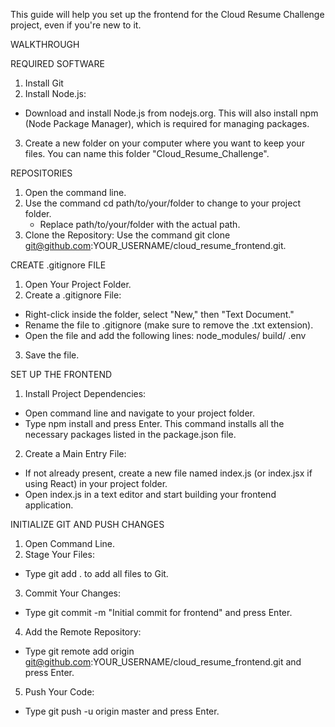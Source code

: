 This guide will help you set up the frontend for the Cloud Resume Challenge project, even if you're new to it.

WALKTHROUGH

REQUIRED SOFTWARE
1. Install Git
2. Install Node.js:
  - Download and install Node.js from nodejs.org. This will also install npm (Node Package Manager), which is required for managing packages.
3. Create a new folder on your computer where you want to keep your files.
You can name this folder "Cloud_Resume_Challenge".

REPOSITORIES
1. Open the command line.
2. Use the command cd path/to/your/folder to change to your project folder.
   - Replace path/to/your/folder with the actual path.
3. Clone the Repository:
Use the command git clone git@github.com:YOUR_USERNAME/cloud_resume_frontend.git.

CREATE .gitignore FILE

1. Open Your Project Folder.
2. Create a .gitignore File:
- Right-click inside the folder, select "New," then "Text Document."
- Rename the file to .gitignore (make sure to remove the .txt extension).
- Open the file and add the following lines:
node_modules/
build/
.env
3. Save the file.


SET UP THE FRONTEND
1. Install Project Dependencies:
- Open command line and navigate to your project folder.
- Type npm install and press Enter. This command installs all the necessary packages listed in the package.json file.
2. Create a Main Entry File:
- If not already present, create a new file named index.js (or index.jsx if using React) in your project folder.
- Open index.js in a text editor and start building your frontend application.

INITIALIZE GIT AND PUSH CHANGES
1. Open Command Line.
2. Stage Your Files:
- Type git add . to add all files to Git.
3. Commit Your Changes:
- Type git commit -m "Initial commit for frontend" and press Enter.
4. Add the Remote Repository:
- Type git remote add origin git@github.com:YOUR_USERNAME/cloud_resume_frontend.git and press Enter.
5. Push Your Code:
- Type git push -u origin master and press Enter.
